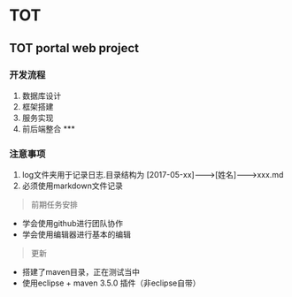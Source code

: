 # TOT

## TOT portal web project
### 开发流程
1. 数据库设计
2. 框架搭建
3. 服务实现
4. 前后端整合
***  
### 注意事项
1. log文件夹用于记录日志.目录结构为 [2017-05-xx]--->[姓名]--->xxx.md
2. 必须使用markdown文件记录

> 前期任务安排

- 学会使用github进行团队协作
- 学会使用编辑器进行基本的编辑

> 更新

- 搭建了maven目录，正在测试当中
- 使用eclipse + maven 3.5.0 插件（非eclipse自带）
